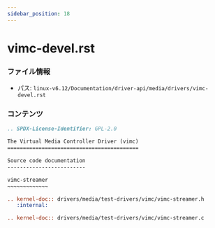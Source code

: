 ```yaml
---
sidebar_position: 18
---
```

# vimc-devel.rst

### ファイル情報

- パス: `linux-v6.12/Documentation/driver-api/media/drivers/vimc-devel.rst`

### コンテンツ

```rst
.. SPDX-License-Identifier: GPL-2.0

The Virtual Media Controller Driver (vimc)
==========================================

Source code documentation
-------------------------

vimc-streamer
~~~~~~~~~~~~~

.. kernel-doc:: drivers/media/test-drivers/vimc/vimc-streamer.h
   :internal:

.. kernel-doc:: drivers/media/test-drivers/vimc/vimc-streamer.c

```
